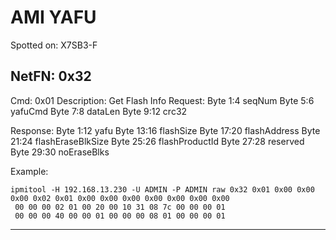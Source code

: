 # AMI YAFU 

Spotted on: X7SB3-F

NetFN: 0x32
----------------------------------
Cmd: 0x01
Description: Get Flash Info
Request:
  Byte 1:4   seqNum
  Byte 5:6   yafuCmd
  Byte 7:8   dataLen
  Byte 9:12  crc32

Response:
  Byte  1:12 yafu
  Byte 13:16 flashSize
  Byte 17:20 flashAddress
  Byte 21:24 flashEraseBlkSize
  Byte 25:26 flashProductId
  Byte 27:28 reserved
  Byte 29:30 noEraseBlks

Example:

```
ipmitool -H 192.168.13.230 -U ADMIN -P ADMIN raw 0x32 0x01 0x00 0x00 0x00 0x02 0x01 0x00 0x00 0x00 0x00 0x00 0x00 0x00
 00 00 00 02 01 00 20 00 10 31 08 7c 00 00 00 01
 00 00 00 40 00 00 01 00 00 00 08 01 00 00 00 01
```
----------------------------------
